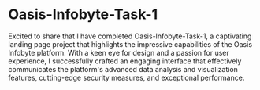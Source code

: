 # Oasis-Infobyte-Task-1

Excited to share that I have completed Oasis-Infobyte-Task-1, a captivating landing page project that highlights the impressive capabilities of the Oasis Infobyte platform. With a keen eye for design and a passion for user experience, I successfully crafted an engaging interface that effectively communicates the platform's advanced data analysis and visualization features, cutting-edge security measures, and exceptional performance.
